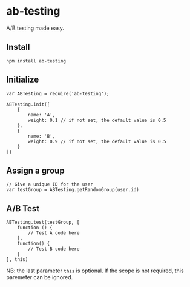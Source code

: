 ab-testing
==========

A/B testing made easy.

## Install

	npm install ab-testing

## Initialize

	var ABTesting = require('ab-testing');
	
	ABTesting.init([
		{
			name: 'A',
			weight: 0.1 // if not set, the default value is 0.5
		},
		{
			name: 'B',
			weight: 0.9 // if not set, the default value is 0.5
		}
	])

## Assign a group

	// Give a unique ID for the user
	var testGroup = ABTesting.getRandomGroup(user.id)
	
## A/B Test

	ABTesting.test(testGroup, [
        function () {
            // Test A code here
        },
        function() {
            // Test B code here
        }
    ], this)

NB: the last parameter `this` is optional. If the scope is not required, this paremeter can be ignored.

